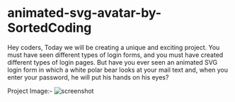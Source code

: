 # animated-svg-avatar-by-SortedCoding

Hey coders, Today we will be creating a unique and exciting project. You must have seen different types of login forms, and you must have created different types of login pages. But have you ever seen an animated SVG login form in which a white polar bear looks at your mail text and, when you enter your password, he will put his hands on his eyes?

Project Image:-
![screenshot](project.jpg)
